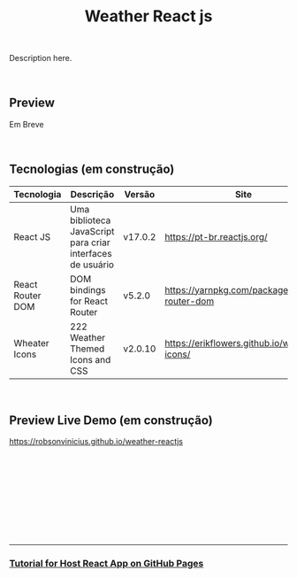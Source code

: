 <h1 align="center">Weather React js</h1>
<br>

Description here.

<br>

## Preview
Em Breve
<!-- ![Preview Project](src/assets/preview.png) -->

<br>

## Tecnologias (em construção)

Tecnologia | Descrição | Versão | Site
------------ | ------------- | ------------ | ------------
React JS | Uma biblioteca JavaScript para criar interfaces de usuário | v17.0.2 | https://pt-br.reactjs.org/
React Router DOM | DOM bindings for React Router | v5.2.0 | https://yarnpkg.com/package/react-router-dom
Wheater Icons | 222 Weather Themed Icons and CSS | v2.0.10| https://erikflowers.github.io/weather-icons/

<br>

## Preview Live Demo (em construção)
 
https://robsonvinicius.github.io/weather-reactjs


<br>

<br><br><br><br><br><br><br>

<hr>

### [Tutorial for Host React App on GitHub Pages](https://betterprogramming.pub/how-to-host-your-react-app-on-github-pages-for-free-919ad201a4cb)
